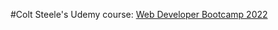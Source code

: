 #Colt Steele's Udemy course: [Web Developer Bootcamp 2022](https://www.udemy.com/course/the-web-developer-bootcamp/)

